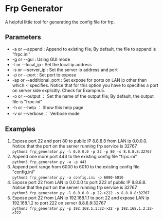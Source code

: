 # Frp Generator

A helpful little tool for generating the config file for frp.

## Parameters

* -a or --append : Append to existing file; By default, the file to append is "frpc.ini"
* -g or --gui : Using GUI mode
* -l or --local_ip : Set the local ip address
* -s or --server_ip : Set the server ip address and port
* -p or --port : Set port to expose
* -ap or --additional_port : Set expose for ports on LAN ip other than which -l specifies. Notice that for this option 
you have to specifies a port on server side explicitly. Check for Example.5.
* -o or --output ： Set the name of the output file; By default, the output file is "frpc.ini"
* -h or --help ： Show this help page
* -v or --verbose ： Verbose mode

## Examples
1. Expose port 22 and port 80 to public IP 8.8.8.8 from LAN ip 0.0.0.0. Notice that the port on the server running frp service is 32767 <br/>
```python3 frp_generator.py -l 0.0.0.0 -p 22 -p 80 -s 8.8.8.8:32767```
2. Append one more port 443 to the existing config file "frpc.ini" <br/>
```python3 frp_generator.py -a -p 443```
3. Append port range from 6000 to 6010 to the existing config file "config.ini" <br/>
```python3 frp_generator.py -a config.ini -p 6000-6010```
4. Expose port 22 from LAN ip 0.0.0.0 to port 222 of public IP 8.8.8.8. Notice that the port on the server running frp service is 32767 <br/>
```python3 frp_generator.py -l 0.0.0.0 -p 22->222 -s 8.8.8.8:32767```
5. Expose port 22 from LAN ip 192.168.1.1 to port 22 and expose LAN ip 192.168.1.2 to port 222 on server 8.8.8.8:32767 <br/>
```python3 frp_generator.py -p 192.168.1.1:22->22 -p 192.168.1.2:22->222```